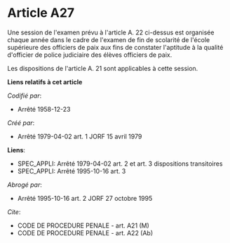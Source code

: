 # Article A27

Une session de l'examen prévu à l'article A. 22 ci-dessus est organisée chaque année dans le cadre de l'examen de fin de
scolarité de l'école supérieure des officiers de paix aux fins de constater l'aptitude à la qualité d'officier de police
judiciaire des élèves officiers de paix.

Les dispositions de l'article A. 21 sont applicables à cette session.

**Liens relatifs à cet article**

_Codifié par_:

  - Arrêté 1958-12-23

_Créé par_:

  - Arrêté 1979-04-02 art. 1 JORF 15 avril 1979

**Liens**:

  - SPEC_APPLI: Arrêté 1979-04-02 art. 2 et art. 3 dispositions transitoires
  - SPEC_APPLI: Arrêté 1995-10-16 art. 3

_Abrogé par_:

  - Arrêté 1995-10-16 art. 2 JORF 27 octobre 1995

_Cite_:

  - CODE DE PROCEDURE PENALE - art. A21 (M)
  - CODE DE PROCEDURE PENALE - art. A22 (Ab)
